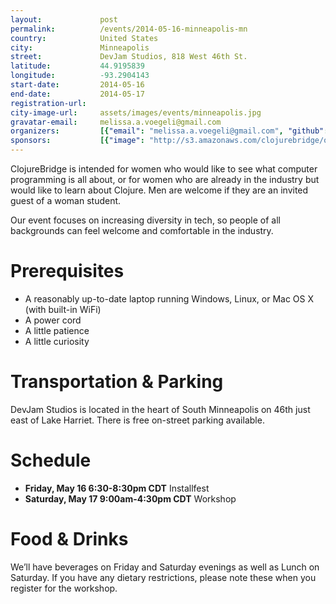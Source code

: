 ```yaml
---
layout:             post
permalink:          /events/2014-05-16-minneapolis-mn
country:            United States
city:               Minneapolis
street:             DevJam Studios, 818 West 46th St.
latitude:           44.9195839
longitude:          -93.2904143
start-date:         2014-05-16
end-date:           2014-05-17
registration-url:
city-image-url:     assets/images/events/minneapolis.jpg
gravatar-email:     melissa.a.voegeli@gmail.com
organizers:         [{"email": "melissa.a.voegeli@gmail.com", "github": "MelissaVoegeli", "name": "Melissa Voegeli", "twitter": "MelissaVoegeli"}]
sponsors:           [{"image": "http://s3.amazonaws.com/clojurebridge/original/2/brickalloy.png?1397841764", "name": "BrickAlloy", "url": "http://brickalloy.com/"}, {"image": "http://s3.amazonaws.com/clojurebridge/original/1/Code42_Logo_Horizontal_Color.png?1397841776", "name": "Code42", "url": "http://www.code42.com/"}, {"image": "http://s3.amazonaws.com/clojurebridge/original/3/DevJam-Studios.png?1397841749", "name": "DevJam Studios", "url": "http://devjamstudios.com/"}]
---
```


ClojureBridge is intended for women who would like to see what
computer programming is all about, or for women who are already in the industry but would like to learn about Clojure. Men are welcome if they are an invited guest of a woman student.

Our event focuses on increasing diversity in tech, so people of all backgrounds can feel welcome and comfortable in the industry.

# Prerequisites

+ A reasonably up-to-date laptop running Windows, Linux, or Mac OS X (with built-in WiFi)
+ A power cord
+ A little patience
+ A little curiosity

# Transportation & Parking

DevJam Studios is located in the heart of South Minneapolis on 46th just east of Lake Harriet. There is free on-street parking available.

# Schedule

- **Friday, May 16 6:30-8:30pm CDT** Installfest
- **Saturday, May 17 9:00am-4:30pm CDT** Workshop

# Food & Drinks

We’ll have beverages on Friday and Saturday evenings as well as Lunch on Saturday. If you have any dietary restrictions, please note these when you register for the workshop.
